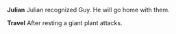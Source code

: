 **Julian**
Julian recognized Guy. He will go home with them.

**Travel**
After resting a giant plant attacks.
